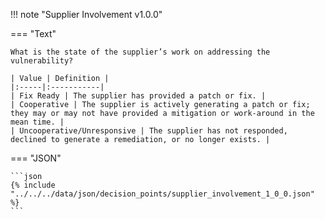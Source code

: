 <!-- This content is autogenerated by doctools.py. Do not Edit. -->
!!! note "Supplier Involvement v1.0.0"

=== "Text"

    What is the state of the supplier’s work on addressing the vulnerability?

    | Value | Definition |
    |:-----|:-----------|
    | Fix Ready | The supplier has provided a patch or fix. |
    | Cooperative | The supplier is actively generating a patch or fix; they may or may not have provided a mitigation or work-around in the mean time. |
    | Uncooperative/Unresponsive | The supplier has not responded, declined to generate a remediation, or no longer exists. |
    
=== "JSON"

    ```json
    {% include "../../../data/json/decision_points/supplier_involvement_1_0_0.json" %}
    ```
